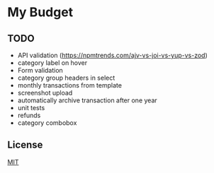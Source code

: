 # My Budget

## TODO

- API validation (https://npmtrends.com/ajv-vs-joi-vs-yup-vs-zod)
- category label on hover
- Form validation
- category group headers in select
- monthly transactions from template
- screenshot upload
- automatically archive transaction after one year
- unit tests
- refunds
- category combobox

## License

[MIT](https://choosealicense.com/licenses/mit/)

